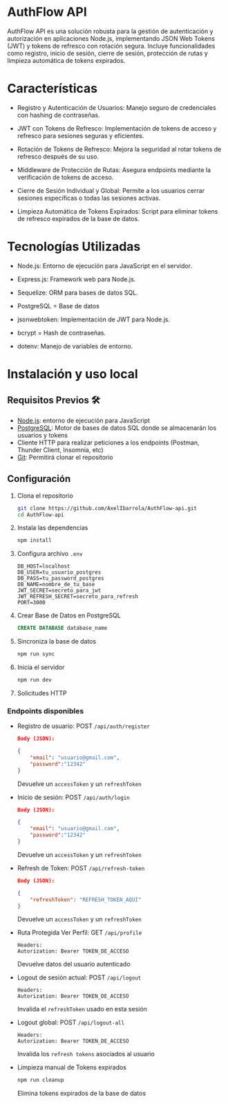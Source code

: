 # AuthFlow API

AuthFlow API es una solución robusta para la gestión de autenticación y autorización en aplicaciones Node.js, implementando JSON Web Tokens (JWT) y tokens de refresco con rotación segura. Incluye funcionalidades como registro, inicio de sesión, cierre de sesión, protección de rutas y limpieza automática de tokens expirados.

# Características

+ Registro y Autenticación de Usuarios: Manejo seguro de credenciales con hashing de contraseñas.

+ JWT con Tokens de Refresco: Implementación de tokens de acceso y refresco para sesiones seguras y eficientes.

+ Rotación de Tokens de Refresco: Mejora la seguridad al rotar tokens de refresco después de su uso.

+ Middleware de Protección de Rutas: Asegura endpoints mediante la verificación de tokens de acceso.

+ Cierre de Sesión Individual y Global: Permite a los usuarios cerrar sesiones específicas o todas las sesiones activas.

+ Limpieza Automática de Tokens Expirados: Script para eliminar tokens de refresco expirados de la base de datos.

# Tecnologías Utilizadas

+ Node.js: Entorno de ejecución para JavaScript en el servidor.

+ Express.js: Framework web para Node.js.

+ Sequelize: ORM para bases de datos SQL.

+ PostgreSQL = Base de datos

+ jsonwebtoken: Implementación de JWT para Node.js.

+ bcrypt = Hash de contraseñas.

+ dotenv: Manejo de variables de entorno.

# Instalación y uso local 

## Requisitos Previos 🛠️

+ [Node.js](https://nodejs.org/en): entorno de ejecución para JavaScript
+ [PostgreSQL](): Motor de bases de datos SQL donde se almacenarán los usuarios y tokens
+ Cliente HTTP para realizar peticiones a los endpoints (Postman, Thunder Client, Insomnia, etc)
+ [Git](https://git-scm.com/): Permitirá clonar el repositorio

## Configuración

1. Clona el repositorio

    ```bash
    git clone https://github.com/AxelIbarrola/AuthFlow-api.git
    cd AuthFlow-api
    ```

2. Instala las dependencias

    ```bash
    npm install
    ```

3. Configura archivo `.env`

    ```env
    DB_HOST=localhost
    DB_USER=tu_usuario_postgres
    DB_PASS=tu_password_postgres
    DB_NAME=nombre_de_tu_base
    JWT_SECRET=secreto_para_jwt
    JWT_REFRESH_SECRET=secreto_para_refresh
    PORT=3000
    ```

4. Crear Base de Datos en PostgreSQL

    ```sql
    CREATE DATABASE database_name
    ```
5. Sincroniza la base de datos

    ```bash
    npm run sync
    ```

6. Inicia el servidor

    ```bash
    npm run dev
    ```

7. Solicitudes HTTP

### Endpoints disponibles

+ Registro de usuario: POST `/api/auth/register`

    ```json
    Body (JSON):

    {
        "email": "usuario@gmail.com",
        "password":"12342"
    }
    ```
    Devuelve un `accessToken` y un `refreshToken`

+ Inicio de sesión: POST `/api/auth/login`

    ```json
    Body (JSON):

    {
        "email": "usuario@gmail.com",
        "password":"12342"
    }
    ```
    Devuelve un `accessToken` y un `refreshToken`

+ Refresh de Token: POST `/api/refresh-token`

    ```json
    Body (JSON):

    {
        "refreshToken": "REFRESH_TOKEN_AQUI"
    }
    ```
    Devuelve un `accessToken` y un `refreshToken`

+ Ruta Protegida Ver Perfil: GET `/api/profile`

    ```http
    Headers:
    Autorization: Bearer TOKEN_DE_ACCESO
    ```
    Devuelve datos del usuario autenticado

+ Logout de sesión actual: POST `/api/logout`

    ```http
    Headers:
    Autorization: Bearer TOKEN_DE_ACCESO
    ```
    Invalida el `refreshToken` usado en esta sesión

+ Logout global: POST `/api/logout-all`

    ```http
    Headers:
    Autorization: Bearer TOKEN_DE_ACCESO
    ```
    Invalida los `refresh tokens` asociados al usuario

+ Limpieza manual de Tokens expirados

    ```bash
    npm run cleanup
    ```
    Elimina tokens expirados de la base de datos

